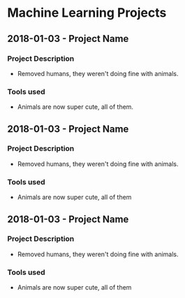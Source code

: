 # Machine Learning Projects

## 2018-01-03 - Project Name

### Project Description

* Removed humans, they weren't doing fine with animals.

### Tools used

* Animals are now super cute, all of them.

## 2018-01-03 - Project Name

### Project Description

* Removed humans, they weren't doing fine with animals.

### Tools used

* Animals are now super cute, all of them

## 2018-01-03 - Project Name

### Project Description

* Removed humans, they weren't doing fine with animals.

### Tools used

* Animals are now super cute, all of them

